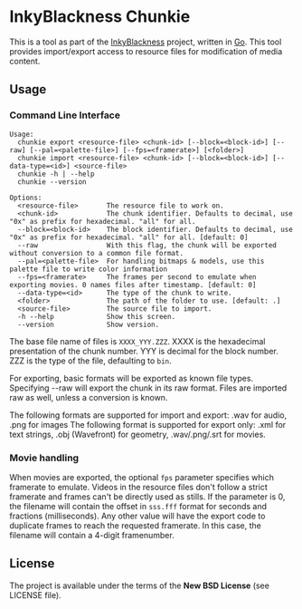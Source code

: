# InkyBlackness Chunkie

This is a tool as part of the [InkyBlackness](https://inkyblackness.github.io) project, written in [Go](http://golang.org/). This tool provides import/export access to resource files for modification of media content.

## Usage

### Command Line Interface

```
Usage:
  chunkie export <resource-file> <chunk-id> [--block=<block-id>] [--raw] [--pal=<palette-file>] [--fps=<framerate>] [<folder>]
  chunkie import <resource-file> <chunk-id> [--block=<block-id>] [--data-type=<id>] <source-file>
  chunkie -h | --help
  chunkie --version

Options:
  <resource-file>       The resource file to work on.
  <chunk-id>            The chunk identifier. Defaults to decimal, use "0x" as prefix for hexadecimal. "all" for all.
  --block=<block-id>    The block identifier. Defaults to decimal, use "0x" as prefix for hexadecimal. "all" for all. [default: 0]
  --raw                 With this flag, the chunk will be exported without conversion to a common file format.
  --pal=<palette-file>  For handling bitmaps & models, use this palette file to write color information
  --fps=<framerate>     The frames per second to emulate when exporting movies. 0 names files after timestamp. [default: 0]
  --data-type=<id>      The type of the chunk to write.
  <folder>              The path of the folder to use. [default: .]
  <source-file>         The source file to import.
  -h --help             Show this screen.
  --version             Show version.
```

The base file name of files is ```XXXX_YYY.ZZZ```. XXXX is the hexadecimal presentation of the chunk number. YYY is decimal for the block number. ZZZ is the type of the file, defaulting to ```bin```.

For exporting, basic formats will be exported as known file types. Specifying --raw will export the chunk in its raw format.
Files are imported raw as well, unless a conversion is known.

The following formats are supported for import and export: .wav for audio, .png for images
The following format is supported for export only: .xml for text strings, .obj (Wavefront) for geometry, .wav/.png/.srt for movies.

### Movie handling
When movies are exported, the optional ```fps``` parameter specifies which framerate to emulate. Videos in the resource files don't follow a strict framerate and frames can't be directly used as stills. If the parameter is 0, the filename will contain the offset in ```sss.fff``` format for seconds and fractions (milliseconds). Any other value will have the export code to duplicate frames to reach the requested framerate. In this case, the filename will contain a 4-digit framenumber.

## License

The project is available under the terms of the **New BSD License** (see LICENSE file).
